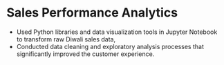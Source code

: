 # Sales Performance Analytics
- Used Python libraries and data visualization tools in Jupyter Notebook to transform raw Diwali sales data,
- Conducted data cleaning and exploratory analysis processes that significantly improved the customer experience.
